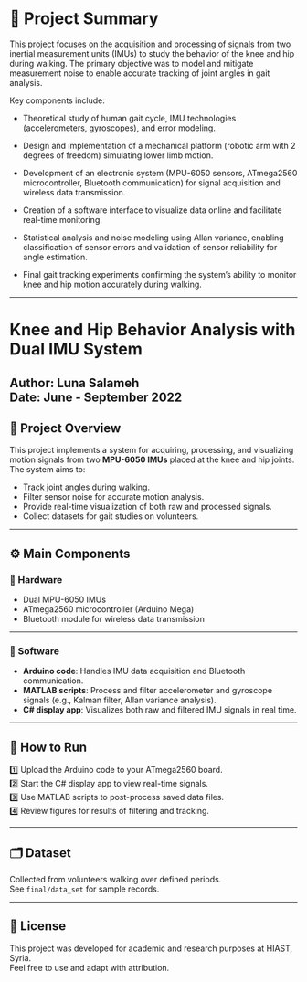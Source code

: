 # 📌 Project Summary

This project focuses on the acquisition and processing of signals from two inertial measurement units (IMUs) to study the behavior of the knee and hip during walking. The primary objective was to model and mitigate measurement noise to enable accurate tracking of joint angles in gait analysis.

Key components include:

- Theoretical study of human gait cycle, IMU technologies (accelerometers, gyroscopes), and error modeling.

- Design and implementation of a mechanical platform (robotic arm with 2 degrees of freedom) simulating lower limb motion.

- Development of an electronic system (MPU-6050 sensors, ATmega2560 microcontroller, Bluetooth communication) for signal acquisition and wireless data transmission.

- Creation of a software interface to visualize data online and facilitate real-time monitoring.

- Statistical analysis and noise modeling using Allan variance, enabling classification of sensor errors and validation of sensor reliability for angle estimation.

- Final gait tracking experiments confirming the system’s ability to monitor knee and hip motion accurately during walking.

---

# Knee and Hip Behavior Analysis with Dual IMU System

**Author:** Luna Salameh  
**Date:** June - September 2022
---

## 📌 Project Overview

This project implements a system for acquiring, processing, and visualizing motion signals from two **MPU-6050 IMUs** placed at the knee and hip joints. The system aims to:
- Track joint angles during walking.
- Filter sensor noise for accurate motion analysis.
- Provide real-time visualization of both raw and processed signals.
- Collect datasets for gait studies on volunteers.

---

## ⚙️ Main Components

### 🔹 Hardware
- Dual MPU-6050 IMUs
- ATmega2560 microcontroller (Arduino Mega)
- Bluetooth module for wireless data transmission

---

### 🔹 Software
- **Arduino code**: Handles IMU data acquisition and Bluetooth communication.
- **MATLAB scripts**: Process and filter accelerometer and gyroscope signals (e.g., Kalman filter, Allan variance analysis).
- **C# display app**: Visualizes both raw and filtered IMU signals in real time.

---

## 🚀 How to Run

1️⃣ Upload the Arduino code to your ATmega2560 board.  
2️⃣ Start the C# display app to view real-time signals.  
3️⃣ Use MATLAB scripts to post-process saved data files.  
4️⃣ Review figures for results of filtering and tracking.

---

## 🗂 Dataset

Collected from volunteers walking over defined periods.  
See `final/data_set` for sample records.

---

## 📄 License

This project was developed for academic and research purposes at HIAST, Syria.  
Feel free to use and adapt with attribution.


